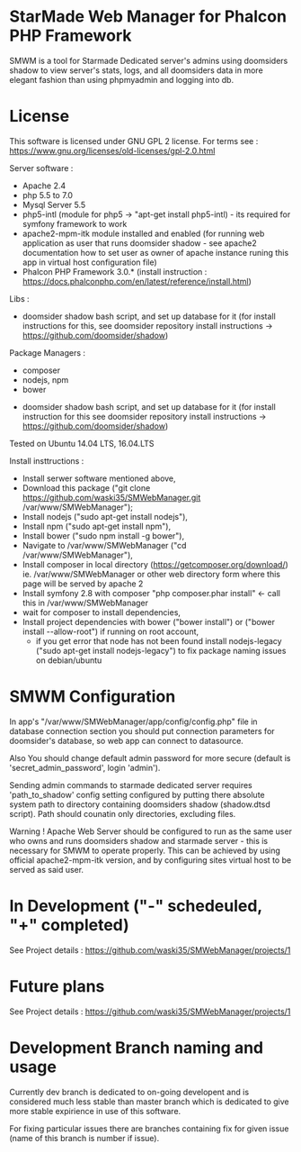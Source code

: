 # StarMade Web Manager for Phalcon PHP Framework

SMWM is a tool for Starmade Dedicated server's admins using doomsiders shadow to view server's stats, logs, and all doomsiders data in more elegant fashion than using phpmyadmin and logging into db.

# License

This software is licensed under GNU GPL 2 license. For terms see : https://www.gnu.org/licenses/old-licenses/gpl-2.0.html


Server software :
- Apache 2.4
- php 5.5 to 7.0
- Mysql Server 5.5
- php5-intl (module for php5 -> "apt-get install php5-intl) - its required for symfony framework to work
- apache2-mpm-itk module installed and enabled (for running web application as user that runs doomsider shadow - see apache2 documentation how to set user as owner of apache instance runing this app in virtual host configuration file)
- Phalcon PHP Framework 3.0.* (install instruction : https://docs.phalconphp.com/en/latest/reference/install.html)

Libs :
* doomsider shadow bash script, and set up database for it (for install instructions for this, see doomsider repository install instructions -> https://github.com/doomsider/shadow)

Package Managers : 
- composer
- nodejs, npm
- bower

* doomsider shadow bash script, and set up database for it (for install instruction for this see doomsider repository install instructions -> https://github.com/doomsider/shadow)

Tested on Ubuntu 14.04 LTS, 16.04.LTS


Install insttructions :
- Install serwer software mentioned above,
- Download this package ("git clone https://github.com/waski35/SMWebManager.git /var/www/SMWebManager");
- Install nodejs ("sudo apt-get install nodejs"),
- Install npm ("sudo apt-get install npm"),
- Install bower ("sudo npm install -g bower"),
- Navigate to /var/www/SMWebManager ("cd /var/www/SMWebManager"),
- Install composer in local directory (https://getcomposer.org/download/) ie. /var/www/SMWebManager or other web directory form where this page will be served by apache 2
- Install symfony 2.8 with composer "php composer.phar install" <- call this in /var/www/SMWebManager
- wait for composer to install dependencies,
- Install project dependencies with bower ("bower install") or ("bower install --allow-root") if running on root account,
  - if you get error that node has not been found install nodejs-legacy ("sudo apt-get install nodejs-legacy") to fix package naming issues on debian/ubuntu



# SMWM Configuration

In app's "/var/www/SMWebManager/app/config/config.php" file in database connection section you should put connection parameters for doomsider's database, so web app can connect to datasource.

Also You should change default admin password for more secure (default is 'secret_admin_password', login 'admin').

Sending admin commands to starmade dedicated server requires 'path_to_shadow' config setting configured by putting there absolute system path to directory containing doomsiders shadow (shadow.dtsd script). Path should counatin only directories, excluding files. 

Warning ! Apache Web Server should be configured to run as the same user who owns and runs doomsiders shadow and starmade server - this is necessary for SMWM to operate properly.
This can be achieved by using official apache2-mpm-itk version, and by configuring sites virtual host to be served as said user.


# In Development ("-" schedeuled, "+" completed)

See Project details : https://github.com/waski35/SMWebManager/projects/1


# Future plans

See Project details : https://github.com/waski35/SMWebManager/projects/1

# Development Branch naming and usage

Currently dev branch is dedicated to on-going developent and is considered much less stable than master branch which is dedicated to give more stable expirience in use of this software.

For fixing particular issues there are branches containing fix for given issue (name of this branch is number if issue). 



